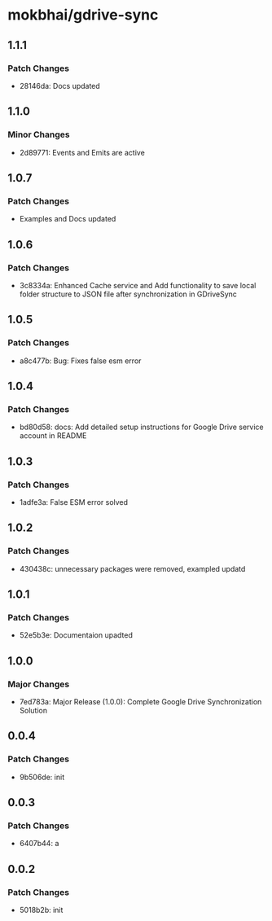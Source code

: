 # mokbhai/gdrive-sync

## 1.1.1

### Patch Changes

- 28146da: Docs updated

## 1.1.0

### Minor Changes

- 2d89771: Events and Emits are active

## 1.0.7

### Patch Changes

- Examples and Docs updated

## 1.0.6

### Patch Changes

- 3c8334a: Enhanced Cache service and Add functionality to save local folder structure to JSON file after synchronization in GDriveSync

## 1.0.5

### Patch Changes

- a8c477b: Bug: Fixes false esm error

## 1.0.4

### Patch Changes

- bd80d58: docs: Add detailed setup instructions for Google Drive service account in README

## 1.0.3

### Patch Changes

- 1adfe3a: False ESM error solved

## 1.0.2

### Patch Changes

- 430438c: unnecessary packages were removed, exampled updatd

## 1.0.1

### Patch Changes

- 52e5b3e: Documentaion upadted

## 1.0.0

### Major Changes

- 7ed783a: Major Release (1.0.0): Complete Google Drive Synchronization Solution

## 0.0.4

### Patch Changes

- 9b506de: init

## 0.0.3

### Patch Changes

- 6407b44: a

## 0.0.2

### Patch Changes

- 5018b2b: init
